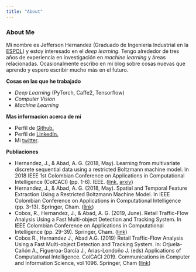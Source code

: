 ```yaml
---
title: "About"
---
```


### About Me

Mi nombre es Jefferson Hernandez (Graduado de Ingenieria Industrial en la [ESPOL](http://www.espol.edu.ec/)) y estoy interesado en el *deep learning*. Tengo alrededor de tres años de experiencia en investigación en *machine learning* y áreas relacionadas. Ocasionalmente escribo en mi blog sobre cosas nuevas que aprendo y espero escribir mucho más en el futuro.

**Cosas en las que he trabajado**
* *Deep Learning* (PyTorch, Caffe2, Tensorflow)
* *Computer Vision*
* *Machine Learning*

**Mas informacion acerca de mi**
* Perfil de [Github.](https://github.com/jeffhernandez1995)
* Perfil de [LinkedIn.](https://www.linkedin.com/in/jefferson-hernandez-546a0b163/)
* Mi [twitter](https://twitter.com/Jeffers54430062).
 
**Publiaciones**
* Hernandez, J., & Abad, A. G. (2018, May). Learning from multivariate discrete sequential data using a restricted Boltzmann machine model. In 2018 IEEE 1st Colombian Conference on Applications in Computational Intelligence (ColCACI) (pp. 1-6). IEEE. ([link](https://ieeexplore.ieee.org/abstract/document/8484854), [arxiv](https://arxiv.org/abs/1804.10839))
* Hernandez, J., & Abad, A. G. (2018, May). Spatial and Temporal Feature Extraction Using a Restricted Boltzmann Machine Model. In IEEE Colombian Conference on Applications in Computational Intelligence (pp. 3-13). Springer, Cham. ([link](https://link.springer.com/chapter/10.1007%2F978-3-030-03023-0_1))
* Cobos, R., Hernandez, J., & Abad, A. G. (2019, June). Retail Traffic-Flow Analysis Using a Fast Multi-object Detection and Tracking System. In IEEE Colombian Conference on Applications in Computational Intelligence (pp. 29-39). Springer, Cham. ([link](https://ieeexplore.ieee.org/document/8781972))
* Cobos R., Hernandez J., Abad A.G. (2019) Retail Traffic-Flow Analysis Using a Fast Multi-object Detection and Tracking System. In: Orjuela-Cañón A., Figueroa-García J., Arias-Londoño J. (eds) Applications of Computational Intelligence. ColCACI 2019. Communications in Computer and Information Science, vol 1096. Springer, Cham ([link](https://link.springer.com/chapter/10.1007%2F978-3-030-36211-9_3))
